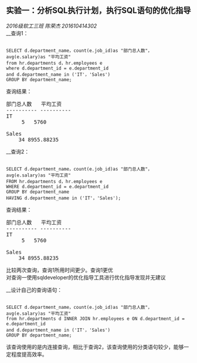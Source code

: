    ## 实验一：分析SQL执行计划，执行SQL语句的优化指导     

*2016级软工三班*    *陈荣杰*       *201610414302*    
__查询1：
<pre><code>
SELECT d.department_name，count(e.job_id)as "部门总人数"，
avg(e.salary)as "平均工资"
from hr.departments d，hr.employees e
where d.department_id = e.department_id
and d.department_name in ('IT'，'Sales')
GROUP BY department_name;
</code></pre>

查询结果：  
<pre>
部门总人数   平均工资
---------- ----------
IT
	 5	 5760

Sales
	34 8955.88235
</pre>

__查询2：
<pre><code>
SELECT d.department_name，count(e.job_id)as "部门总人数"，
avg(e.salary)as "平均工资"
FROM hr.departments d，hr.employees e
WHERE d.department_id = e.department_id
GROUP BY department_name
HAVING d.department_name in ('IT'，'Sales');
</code></pre>

查询结果： 
<pre>
部门总人数   平均工资
---------- ----------
IT  
	 5	 5760

Sales  
	34 8955.88235
</pre>
比较两次查询，查询1所用时间更少。查询1更优<br>
对查询一使用sqldeveloper的优化指导工具进行优化指导发现并无建议
  

__设计自己的查询语句：
<pre><code>
SELECT d.department_name，count(e.job_id)as "部门总人数"，
avg(e.salary)as "平均工资"
from hr.departments d INNER JOIN hr.employees e ON d.department_id = e.department_id 
and d.department_name in ('IT'，'Sales')
GROUP BY department_name;
</code></pre>  
该查询使用的是内连接查询，相比于查询2，该查询使用的分类语句较少，能够一定程度提高效率。

